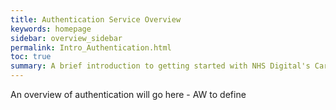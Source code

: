 ```yaml
---
title: Authentication Service Overview
keywords: homepage
sidebar: overview_sidebar
permalink: Intro_Authentication.html
toc: true
summary: A brief introduction to getting started with NHS Digital's Care Access Service.
---
```


An overview of authentication will go here - AW to define

